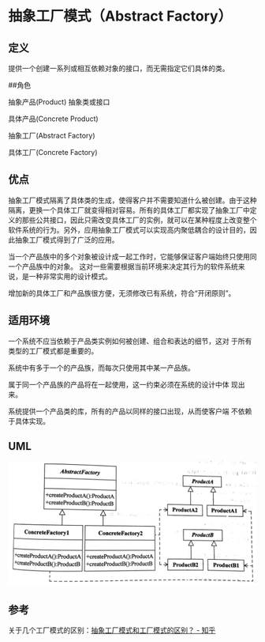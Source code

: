 # 抽象工厂模式（Abstract Factory）

## 定义

提供一个创建一系列或相互依赖对象的接口，而无需指定它们具体的类。

##角色

抽象产品(Product) 抽象类或接口

具体产品(Concrete Product)

抽象工厂(Abstract Factory)

具体工厂(Concrete Factory)

## 优点

抽象工厂模式隔离了具体类的生成，使得客户并不需要知道什么被创建。由于这种隔离，更换一个具体工厂就变得相对容易。所有的具体工厂都实现了抽象工厂中定义的那些公共接口，因此只需改变具体工厂的实例，就可以在某种程度上改变整个软件系统的行为。另外，应用抽象工厂模式可以实现高内聚低耦合的设计目的，因此抽象工厂模式得到了广泛的应用。

当一个产品族中的多个对象被设计成一起工作时，它能够保证客户端始终只使用同一个产品族中的对象。 这对一些需要根据当前环境来决定其行为的软件系统来说，是一种非常实用的设计模式。

增加新的具体工厂和产品族很方便，无须修改已有系统，符合“开闭原则”。

## 适用环境
一个系统不应当依赖于产品类实例如何被创建、组合和表达的细节，这对 于所有类型的工厂模式都是重要的。

系统中有多于一个的产品族，而每次只使用其中某一产品族。

属于同一个产品族的产品将在一起使用，这一约束必须在系统的设计中体 现出来。

系统提供一个产品类的库，所有的产品以同样的接口出现，从而使客户端 不依赖于具体实现。

## UML

![](img/32a02394-fdce-46a1-824c-ea89f7690764-1215388.png)

## 参考

关于几个工厂模式的区别：[抽象工厂模式和工厂模式的区别？ - 知乎](https://www.zhihu.com/question/20367734)